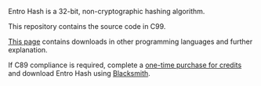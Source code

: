 Entro Hash is a 32-bit, non-cryptographic hashing algorithm.

This repository contains the source code in C99.

[This page](https://entrocraft.com/dungeon/hashing-algorithms/entro-hash/) contains downloads in other programming languages and further explanation.

If C89 compliance is required, complete a [one-time purchase for credits](https://entrocraft.com/pricing/) and download Entro Hash using [Blacksmith](https://entrocraft.com/blacksmith/).
